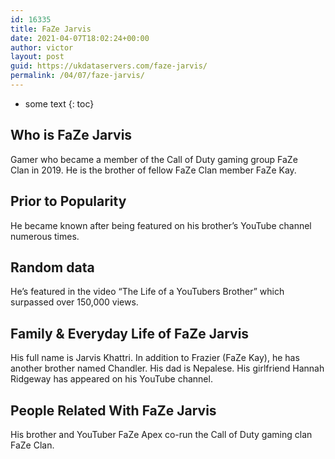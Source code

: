 ```yaml
---
id: 16335
title: FaZe Jarvis
date: 2021-04-07T18:02:24+00:00
author: victor
layout: post
guid: https://ukdataservers.com/faze-jarvis/
permalink: /04/07/faze-jarvis/
---
```


* some text
{: toc}


## Who is FaZe Jarvis



Gamer who became a member of the Call of Duty gaming group FaZe Clan in 2019. He is the brother of fellow FaZe Clan member FaZe Kay.

                
                
                
## Prior to Popularity



He became known after being featured on his brother&#8217;s YouTube channel numerous times. 

                
                
                
## Random data



He&#8217;s featured in the video &#8220;The Life of a YouTubers Brother&#8221; which surpassed over 150,000 views. 

                
                
                
## Family & Everyday Life of FaZe Jarvis



His full name is Jarvis Khattri. In addition to Frazier (FaZe Kay), he has another brother named Chandler. His dad is Nepalese. His girlfriend Hannah Ridgeway has appeared on his YouTube channel.

                
                
                
## People Related With FaZe Jarvis



His brother and YouTuber FaZe Apex co-run the Call of Duty gaming clan FaZe Clan. 

                
              
            
          
          
          
